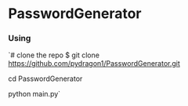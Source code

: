 # PasswordGenerator

### Using
`# clone the repo
$ git clone https://github.com/pydragon1/PasswordGenerator.git

cd PasswordGenerator

python main.py`
